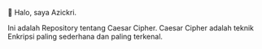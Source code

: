 👋 Halo, saya Azickri.

Ini adalah Repository tentang Caesar Cipher. Caesar Cipher adalah teknik Enkripsi paling sederhana dan paling terkenal.
